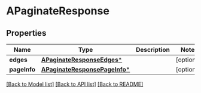 # APaginateResponse

## Properties
Name | Type | Description | Notes
------------ | ------------- | ------------- | -------------
**edges** | [**APaginateResponseEdges***](APaginateResponseEdges.md) |  | [optional] 
**pageInfo** | [**APaginateResponsePageInfo***](APaginateResponsePageInfo.md) |  | [optional] 

[[Back to Model list]](../README.md#documentation-for-models) [[Back to API list]](../README.md#documentation-for-api-endpoints) [[Back to README]](../README.md)


